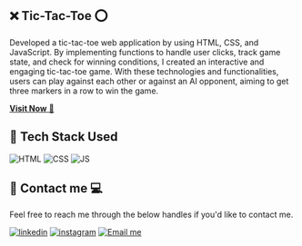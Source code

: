## ❌ Tic-Tac-Toe ⭕
Developed a tic-tac-toe web application by using HTML, CSS, and JavaScript. By implementing functions to handle user clicks, track game state, and check for winning conditions, I created an interactive and engaging tic-tac-toe game. With these technologies and functionalities, users can play against each other or against an AI opponent, aiming to get three markers in a row to win the game.

<a href="https://kapilbodkhe.github.io/PRODIGY_WD_04/" target="_blank">**Visit Now** 🚀</a>

## 📌 Tech Stack Used
![HTML](https://img.shields.io/badge/html5%20-%23E34F26.svg?&style=for-the-badge&logo=html5&logoColor=white)
![CSS](https://img.shields.io/badge/css3%20-%231572B6.svg?&style=for-the-badge&logo=css3&logoColor=white)
![JS](https://img.shields.io/badge/javascript%20-%23323330.svg?&style=for-the-badge&logo=javascript&logoColor=%23F7DF1E)


## 📱 Contact me 💻

Feel free to reach me through the below handles if you'd like to contact me.

[![linkedin](https://img.shields.io/badge/LinkedIn-0077B5?style=for-the-badge&logo=linkedin&logoColor=white)](https://www.linkedin.com/in/kapil-bodkhe-951655258/)
[![instagram](https://img.shields.io/badge/Instagram-E4405F?style=for-the-badge&logo=instagram&logoColor=white)](https://www.instagram.com/kapilxtraa)
[![Email me](https://img.shields.io/badge/Email-white?style=for-the-badge&logo=gmail&logoColor=red)](mailto:kapilbodkhe97@gmail.com.com)
